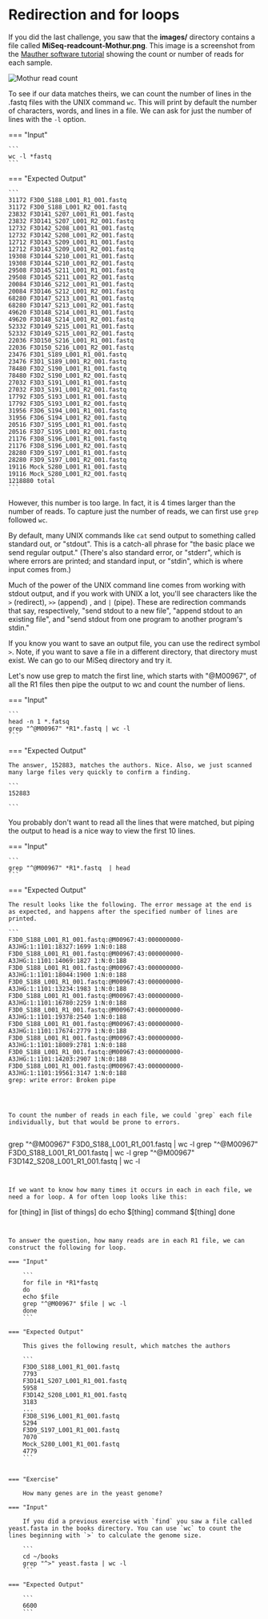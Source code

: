 # Redirection and for loops

If you did the last challenge, you saw that the **images/** directory contains a file called **MiSeq-readcount-Mothur.png**. This image is a screenshot from the [Mauther software tutorial](https://mothur.org/wiki/miseq_sop/) showing the count or number of reads for each sample. 

![Mothur read count](./images/MiSeq-readcount-Mothur.png)


To see if our data matches theirs, we can count the number of lines in the .fastq files with the UNIX command `wc`. This will print by default the number of characters, words, and lines in a file. We can ask for just the number of lines with the `-l`  option. 


=== "Input"
	
	```
	wc -l *fastq
	```


=== "Expected Output"


	```
	31172 F3D0_S188_L001_R1_001.fastq
    31172 F3D0_S188_L001_R2_001.fastq
    23832 F3D141_S207_L001_R1_001.fastq
    23832 F3D141_S207_L001_R2_001.fastq
    12732 F3D142_S208_L001_R1_001.fastq
    12732 F3D142_S208_L001_R2_001.fastq
    12712 F3D143_S209_L001_R1_001.fastq
    12712 F3D143_S209_L001_R2_001.fastq
    19308 F3D144_S210_L001_R1_001.fastq
    19308 F3D144_S210_L001_R2_001.fastq
    29508 F3D145_S211_L001_R1_001.fastq
    29508 F3D145_S211_L001_R2_001.fastq
    20084 F3D146_S212_L001_R1_001.fastq
    20084 F3D146_S212_L001_R2_001.fastq
    68280 F3D147_S213_L001_R1_001.fastq
    68280 F3D147_S213_L001_R2_001.fastq
    49620 F3D148_S214_L001_R1_001.fastq
    49620 F3D148_S214_L001_R2_001.fastq
    52332 F3D149_S215_L001_R1_001.fastq
    52332 F3D149_S215_L001_R2_001.fastq
    22036 F3D150_S216_L001_R1_001.fastq
    22036 F3D150_S216_L001_R2_001.fastq
    23476 F3D1_S189_L001_R1_001.fastq
    23476 F3D1_S189_L001_R2_001.fastq
    78480 F3D2_S190_L001_R1_001.fastq
    78480 F3D2_S190_L001_R2_001.fastq
    27032 F3D3_S191_L001_R1_001.fastq
    27032 F3D3_S191_L001_R2_001.fastq
    17792 F3D5_S193_L001_R1_001.fastq
    17792 F3D5_S193_L001_R2_001.fastq
    31956 F3D6_S194_L001_R1_001.fastq
    31956 F3D6_S194_L001_R2_001.fastq
    20516 F3D7_S195_L001_R1_001.fastq
    20516 F3D7_S195_L001_R2_001.fastq
    21176 F3D8_S196_L001_R1_001.fastq
    21176 F3D8_S196_L001_R2_001.fastq
    28280 F3D9_S197_L001_R1_001.fastq
    28280 F3D9_S197_L001_R2_001.fastq
    19116 Mock_S280_L001_R1_001.fastq
    19116 Mock_S280_L001_R2_001.fastq
  	1218880 total
	```

However, this number is too large. In fact, it is 4 times larger than the number of reads. To capture just the number of reads, we can first use `grep` followed `wc`.


By default, many UNIX commands like `cat` send output to something called
standard out, or "stdout". This is a catch-all phrase for "the basic
place we send regular output." (There's also standard error, or "stderr",
which is where errors are printed; and standard input, or "stdin", which
is where input comes from.)

Much of the power of the UNIX command line comes from working with
stdout output, and if you work with UNIX a lot, you'll see characters
like the `>` (redirect), `>>` (append) , and `|` (pipe). These
are redirection commands that say, respectively, "send stdout to a new
file", "append stdout to an existing file", and "send stdout from one
program to another program's stdin."

If you know you want to save an output file, you can use the redirect symbol `>`. Note, if you want to save a file in a different directory, that directory must exist. We can go to our MiSeq directory and try it.


Let's now use grep to match the first line, which starts with "@M00967", of all the R1 files then pipe the output to wc and count the number of liens. 

=== "Input"

	```
	head -n 1 *.fatsq
	grep "^@M00967" *R1*.fastq | wc -l
	```

=== "Expected Output"

	The answer, 152883, matches the authors. Nice. Also, we just scanned many large files very quickly to confirm a finding. 

	```
	152883

	```

You probably don't want to read all the lines that were matched, but piping the output to head is a nice way to view the first 10 lines. 

=== "Input"
	
	```
	grep "^@M00967" *R1*.fastq  | head
	```
	
=== "Expected Output"	

	The result looks like the following. The error message at the end is as expected, and happens after the specified number of lines are printed.  

	```
	F3D0_S188_L001_R1_001.fastq:@M00967:43:000000000-A3JHG:1:1101:18327:1699 1:N:0:188
	F3D0_S188_L001_R1_001.fastq:@M00967:43:000000000-A3JHG:1:1101:14069:1827 1:N:0:188
	F3D0_S188_L001_R1_001.fastq:@M00967:43:000000000-A3JHG:1:1101:18044:1900 1:N:0:188
	F3D0_S188_L001_R1_001.fastq:@M00967:43:000000000-A3JHG:1:1101:13234:1983 1:N:0:188
	F3D0_S188_L001_R1_001.fastq:@M00967:43:000000000-A3JHG:1:1101:16780:2259 1:N:0:188
	F3D0_S188_L001_R1_001.fastq:@M00967:43:000000000-A3JHG:1:1101:19378:2540 1:N:0:188
	F3D0_S188_L001_R1_001.fastq:@M00967:43:000000000-A3JHG:1:1101:17674:2779 1:N:0:188
	F3D0_S188_L001_R1_001.fastq:@M00967:43:000000000-A3JHG:1:1101:18089:2781 1:N:0:188
	F3D0_S188_L001_R1_001.fastq:@M00967:43:000000000-A3JHG:1:1101:14203:2907 1:N:0:188
	F3D0_S188_L001_R1_001.fastq:@M00967:43:000000000-A3JHG:1:1101:19561:3147 1:N:0:188
	grep: write error: Broken pipe
```



To count the number of reads in each file, we could `grep` each file individually, but that would be prone to errors.


```
grep "^@M00967" F3D0_S188_L001_R1_001.fastq | wc -l
grep "^@M00967" F3D0_S188_L001_R1_001.fastq | wc -l
grep "^@M00967" F3D142_S208_L001_R1_001.fastq | wc -l

```


If we want to know how many times it occurs in each in each file, we need a for loop. A for often loop looks like this:

```
for [thing] in [list of things]
do
echo $[thing]
command $[thing]
done
```


To answer the question, how many reads are in each R1 file, we can construct the following for loop. 

=== "Input"

	```
	for file in *R1*fastq
	do
	echo $file
	grep "^@M00967" $file | wc -l
	done
	```
	
=== "Expected Output"	

	This gives the following result, which matches the authors

	```
	F3D0_S188_L001_R1_001.fastq
	7793
	F3D141_S207_L001_R1_001.fastq
	5958
	F3D142_S208_L001_R1_001.fastq
	3183
	...
	F3D8_S196_L001_R1_001.fastq
	5294
	F3D9_S197_L001_R1_001.fastq
	7070
	Mock_S280_L001_R1_001.fastq
	4779
	```


=== "Exercise"

	How many genes are in the yeast genome?

=== "Input"

	If you did a previous exercise with `find` you saw a file called yeast.fasta in the books directory. You can use `wc` to count the lines beginning with `>` to calculate the genome size. 

	```
	cd ~/books
	grep "^>" yeast.fasta | wc -l
	```

=== "Expected Output"

	```
	6600
	```

